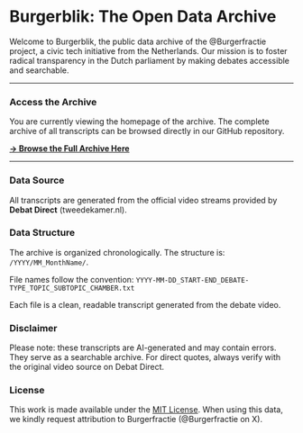 # Burgerblik: The Open Data Archive

Welcome to Burgerblik, the public data archive of the @Burgerfractie project, a civic tech initiative from the Netherlands. Our mission is to foster radical transparency in the Dutch parliament by making debates accessible and searchable.

---

### **Access the Archive**

You are currently viewing the homepage of the archive. The complete archive of all transcripts can be browsed directly in our GitHub repository.

**[-> Browse the Full Archive Here](https://github.com/burgerfractie/burgerblik)**

---

### Data Source

All transcripts are generated from the official video streams provided by **Debat Direct** (tweedekamer.nl).

### Data Structure

The archive is organized chronologically. The structure is: `/YYYY/MM_MonthName/`. 

File names follow the convention: `YYYY-MM-DD_START-END_DEBATE-TYPE_TOPIC_SUBTOPIC_CHAMBER.txt`

Each file is a clean, readable transcript generated from the debate video.

### Disclaimer

Please note: these transcripts are AI-generated and may contain errors. They serve as a searchable archive. For direct quotes, always verify with the original video source on Debat Direct.

### License

This work is made available under the [MIT License](LICENSE). When using this data, we kindly request attribution to Burgerfractie (@Burgerfractie on X).
